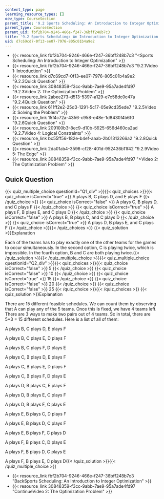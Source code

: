 ```yaml
---
content_type: page
learning_resource_types: []
ocw_type: CourseSection
parent_title: '9.2 Sports Scheduling: An Introduction to Integer Optimization '
parent_type: CourseSection
parent_uid: fbf2b704-9246-466e-f247-36bff248b7c3
title: '9.2 Sports Scheduling: An Introduction to Integer Optimization '
uid: d7c69cd7-0f13-ee07-7976-805c01b4a9e2
---
```


*   {{< resource_link fbf2b704-9246-466e-f247-36bff248b7c3 "\<Sports Scheduling: An Introduction to Integer Optimization" >}}
*   {{< resource_link fbf2b704-9246-466e-f247-36bff248b7c3 "9.2.1Video 1: Introduction" >}}
*   {{< resource_link d7c69cd7-0f13-ee07-7976-805c01b4a9e2 "9.2.2Quick Question" >}}
*   {{< resource_link 30848359-f3cc-9abb-7ae9-95a7ade4fd97 "9.2.3Video 2: The Optimization Problem" >}}
*   {{< resource_link 2abee273-d513-5397-a129-e7c58dc0c47a "9.2.4Quick Question" >}}
*   {{< resource_link 611ff2e2-25d3-1291-5c17-05e9cd35ede7 "9.2.5Video 3: Solving the Problem" >}}
*   {{< resource_link 15f4c72a-4356-c958-e48e-1d8430f4b6f0 "9.2.6Quick Question" >}}
*   {{< resource_link 209100b3-8ec9-d10b-5925-656d460ca2ad "9.2.7Video 4: Logical Constraints" >}}
*   {{< resource_link bc55ff56-182e-b4ef-aaab-2b01313266a2 "9.2.8Quick Question" >}}
*   {{< resource_link 2da01ab4-3598-cf28-401d-952436b11f42 "9.2.9Video 5: The Edge" >}}
*   {{< resource_link 30848359-f3cc-9abb-7ae9-95a7ade4fd97 "\>Video 2: The Optimization Problem" >}}

Quick Question
--------------

{{< quiz_multiple_choice questionId="Q1_div" >}}{{< quiz_choices >}}{{< quiz_choice isCorrect="true" >}}&nbsp;A plays B, C plays D, and E plays F&nbsp;{{< /quiz_choice >}}
{{< quiz_choice isCorrect="false" >}}&nbsp;A plays C, B plays D, and C plays F&nbsp;{{< /quiz_choice >}}
{{< quiz_choice isCorrect="true" >}}&nbsp;A plays F, B plays E, and C plays D&nbsp;{{< /quiz_choice >}}
{{< quiz_choice isCorrect="false" >}}&nbsp;A plays B, B plays C, and C plays D&nbsp;{{< /quiz_choice >}}
{{< quiz_choice isCorrect="true" >}}&nbsp;A plays D, B plays E, and C plays F&nbsp;{{< /quiz_choice >}}{{< /quiz_choices >}}
{{< quiz_solution >}}Explanation

Each of the teams has to play exactly one of the other teams for the games to occur simultaneously. In the second option, C is playing twice, which is impossible. In the fourth option, B and C are both playing twice.{{< /quiz_solution >}}{{< /quiz_multiple_choice >}}{{< quiz_multiple_choice questionId="Q2_div" >}}{{< quiz_choices >}}{{< quiz_choice isCorrect="false" >}}&nbsp;5&nbsp;{{< /quiz_choice >}}
{{< quiz_choice isCorrect="false" >}}&nbsp;10&nbsp;{{< /quiz_choice >}}
{{< quiz_choice isCorrect="true" >}}&nbsp;15&nbsp;{{< /quiz_choice >}}
{{< quiz_choice isCorrect="false" >}}&nbsp;20&nbsp;{{< /quiz_choice >}}
{{< quiz_choice isCorrect="false" >}}&nbsp;25&nbsp;{{< /quiz_choice >}}{{< /quiz_choices >}}
{{< quiz_solution >}}Explanation

There are 15 different feasible schedules. We can count them by observing that A can play any of the 5 teams. Once this is fixed, we have 4 teams left. There are 3 ways to make two pairs out of 4 teams. So in total, there are 5\*3 = 15 different schedules. Here is a list of all of them:

A plays B, C plays D, E plays F

A plays B, C plays E, D plays F

A plays B, C plays F, D plays E

A plays C, B plays D, E plays F

A plays C, B plays E, D plays F

A plays C, B plays F, D plays E

A plays D, B plays C, E plays F

A plays D, B plays E, C plays F

A plays D, B plays F, C plays E

A plays E, B plays C, D plays F

A plays E, B plays D, C plays F

A plays E, B plays F, C plays D

A plays F, B plays C, D plays E

A plays F, B plays D, C plays E

A plays F, B plays E, C plays D{{< /quiz_solution >}}{{< /quiz_multiple_choice >}}

*   {{< resource_link fbf2b704-9246-466e-f247-36bff248b7c3 "BackSports Scheduling: An Introduction to Integer Optimization" >}}
*   {{< resource_link 30848359-f3cc-9abb-7ae9-95a7ade4fd97 "ContinueVideo 2: The Optimization Problem" >}}